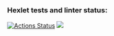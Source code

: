### Hexlet tests and linter status:

[![Actions Status](https://github.com/Gexeg/frontend-project-44/actions/workflows/hexlet-check.yml/badge.svg)](https://github.com/Gexeg/frontend-project-44/actions)
<a href="https://codeclimate.com/github/Gexeg/frontend-project-44/maintainability"><img src="https://api.codeclimate.com/v1/badges/b1a44967e183cd3628e8/maintainability" /></a>
